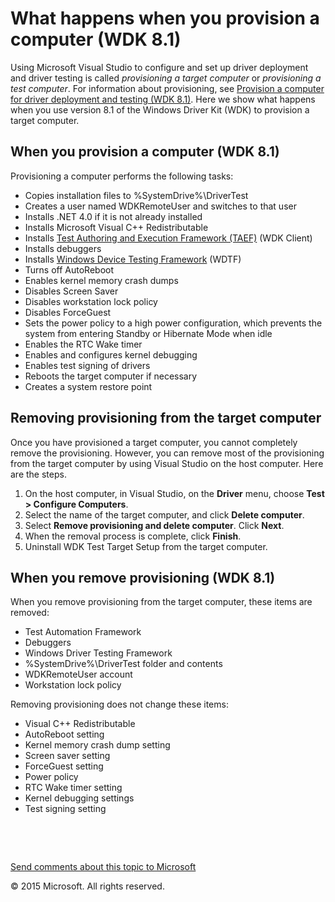 What happens when you provision a computer (WDK 8.1)
====================================================================================================================================

Using Microsoft Visual Studio to configure and set up driver deployment and driver testing is called *provisioning a target computer* or *provisioning a test computer*. For information about provisioning, see [Provision a computer for driver deployment and testing (WDK 8.1)](https://msdn.microsoft.com/en-us/Library/Windows/Hardware/Dn745909(v=vs.85).aspx). Here we show what happens when you use version 8.1 of the Windows Driver Kit (WDK) to provision a target computer.

<span id="when_you_provision_a_computer_wdk_8_0"></span><span id="WHEN_YOU_PROVISION_A_COMPUTER_WDK_8_0"></span>When you provision a computer (WDK 8.1)
-------------------------------------------------------------------------------------------------------------------------------------------------------

Provisioning a computer performs the following tasks:

-   Copies installation files to %SystemDrive%\\DriverTest
-   Creates a user named WDKRemoteUser and switches to that user
-   Installs .NET 4.0 if it is not already installed
-   Installs Microsoft Visual C++ Redistributable
-   Installs [Test Authoring and Execution Framework (TAEF)](https://msdn.microsoft.com/en-us/Library/Windows/Hardware/Hh439725(v=vs.85).aspx) (WDK Client)
-   Installs debuggers
-   Installs [Windows Device Testing Framework](https://msdn.microsoft.com/en-us/Library/Windows/Hardware/Ff539547(v=vs.85).aspx) (WDTF)
-   Turns off AutoReboot
-   Enables kernel memory crash dumps
-   Disables Screen Saver
-   Disables workstation lock policy
-   Disables ForceGuest
-   Sets the power policy to a high power configuration, which prevents the system from entering Standby or Hibernate Mode when idle
-   Enables the RTC Wake timer
-   Enables and configures kernel debugging
-   Enables test signing of drivers
-   Reboots the target computer if necessary
-   Creates a system restore point

<span id="Removing_provisioning_from_the_target_computer"></span><span id="removing_provisioning_from_the_target_computer"></span><span id="REMOVING_PROVISIONING_FROM_THE_TARGET_COMPUTER"></span>Removing provisioning from the target computer
-------------------------------------------------------------------------------------------------------------------------------------------------------------------------------------------------------------------------------------------------

Once you have provisioned a target computer, you cannot completely remove the provisioning. However, you can remove most of the provisioning from the target computer by using Visual Studio on the host computer. Here are the steps.

1.  On the host computer, in Visual Studio, on the **Driver** menu, choose **Test &gt; Configure Computers**.
2.  Select the name of the target computer, and click **Delete computer**.
3.  Select **Remove provisioning and delete computer**. Click **Next**.
4.  When the removal process is complete, click **Finish**.
5.  Uninstall WDK Test Target Setup from the target computer.

<span id="When_you_remove_provisioning__WDK_8.1_"></span><span id="when_you_remove_provisioning__wdk_8.1_"></span><span id="WHEN_YOU_REMOVE_PROVISIONING__WDK_8.1_"></span>When you remove provisioning (WDK 8.1)
-----------------------------------------------------------------------------------------------------------------------------------------------------------------------------------------------------------------

When you remove provisioning from the target computer, these items are removed:

-   Test Automation Framework
-   Debuggers
-   Windows Driver Testing Framework
-   %SystemDrive%\\DriverTest folder and contents
-   WDKRemoteUser account
-   Workstation lock policy

Removing provisioning does not change these items:

-   Visual C++ Redistributable
-   AutoReboot setting
-   Kernel memory crash dump setting
-   Screen saver setting
-   ForceGuest setting
-   Power policy
-   RTC Wake timer setting
-   Kernel debugging settings
-   Test signing setting

 

 

[Send comments about this topic to Microsoft](mailto:wsddocfb@microsoft.com?subject=Documentation%20feedback%20[VsDriver\vsdriver]:%20What%20happens%20when%20you%20provision%20a%20computer%20(WDK%208.1)%20%20RELEASE:%20%289/30/2015%29&body=%0A%0APRIVACY%20STATEMENT%0A%0AWe%20use%20your%20feedback%20to%20improve%20the%20documentation.%20We%20don't%20use%20your%20email%20address%20for%20any%20other%20purpose,%20and%20we'll%20remove%20your%20email%20address%20from%20our%20system%20after%20the%20issue%20that%20you're%20reporting%20is%20fixed.%20While%20we're%20working%20to%20fix%20this%20issue,%20we%20might%20send%20you%20an%20email%20message%20to%20ask%20for%20more%20info.%20Later,%20we%20might%20also%20send%20you%20an%20email%20message%20to%20let%20you%20know%20that%20we've%20addressed%20your%20feedback.%0A%0AFor%20more%20info%20about%20Microsoft's%20privacy%20policy,%20see%20http://privacy.microsoft.com/en-us/default.aspx. "Send comments about this topic to Microsoft")

© 2015 Microsoft. All rights reserved.
